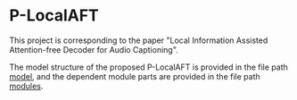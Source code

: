 # P-LocalAFT

This project is corresponding to the paper "Local Information Assisted Attention-free Decoder for Audio Captioning".

The model structure of the proposed P-LocalAFT is provided in the file path [model](./model), and the dependent module parts are provided in the file path [modules](./modules).
